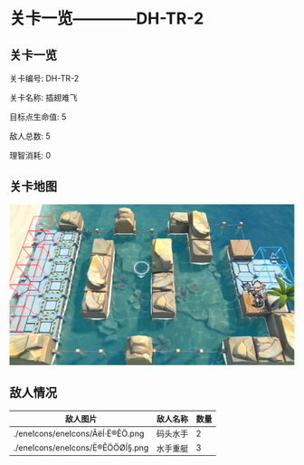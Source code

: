 # 关卡一览————DH-TR-2


## 关卡一览

关卡编号: DH-TR-2

关卡名称: 插翅难飞

目标点生命值: 5

敌人总数: 5

理智消耗: 0


## 关卡地图
![DH-TR-2](./oprMap/DH-TR-2.png)

## 敌人情况

| 敌人图片 | 敌人名称 | 数量  |
|---------|-----|-----|
| ./eneIcons/eneIcons/ÂëÍ·Ë®ÊÖ.png| 码头水手  |   2  |
| ./eneIcons/eneIcons/Ë®ÊÖÖØÍ§.png| 水手重艇  |   3  |
